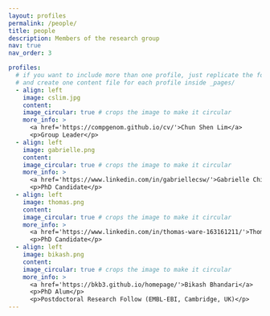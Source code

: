 ```yaml
---
layout: profiles
permalink: /people/
title: people
description: Members of the research group
nav: true
nav_order: 3

profiles:
  # if you want to include more than one profile, just replicate the following block
  # and create one content file for each profile inside _pages/
  - align: left
    image: cslim.jpg
    content:
    image_circular: true # crops the image to make it circular
    more_info: >
      <a href='https://compgenom.github.io/cv/'>Chun Shen Lim</a>
      <p>Group Leader</p>
  - align: left
    image: gabrielle.png
    content:
    image_circular: true # crops the image to make it circular
    more_info: >
      <a href='https://www.linkedin.com/in/gabriellecsw/'>Gabrielle Chieng</a>
      <p>PhD Candidate</p>
  - align: left
    image: thomas.png
    content:
    image_circular: true # crops the image to make it circular
    more_info: >
      <a href='https://www.linkedin.com/in/thomas-ware-163161211/'>Thomas Ware</a>
      <p>PhD Candidate</p>
  - align: left
    image: bikash.png
    content:
    image_circular: true # crops the image to make it circular
    more_info: >
      <a href='https://bkb3.github.io/homepage/'>Bikash Bhandari</a>
      <p>PhD Alum</p>
      <p>Postdoctoral Research Follow (EMBL-EBI, Cambridge, UK)</p>
---
```

